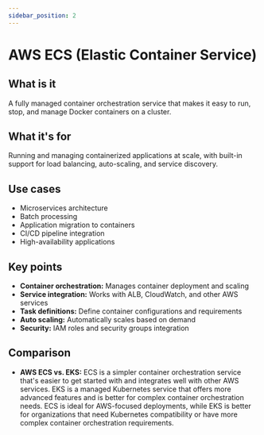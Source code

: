 ```yaml
---
sidebar_position: 2
---
```


# AWS ECS (Elastic Container Service)

## What is it
A fully managed container orchestration service that makes it easy to run, stop, and manage Docker containers on a cluster.

## What it's for
Running and managing containerized applications at scale, with built-in support for load balancing, auto-scaling, and service discovery.

## Use cases
- Microservices architecture
- Batch processing
- Application migration to containers
- CI/CD pipeline integration
- High-availability applications

## Key points
- **Container orchestration:** Manages container deployment and scaling
- **Service integration:** Works with ALB, CloudWatch, and other AWS services
- **Task definitions:** Define container configurations and requirements
- **Auto scaling:** Automatically scales based on demand
- **Security:** IAM roles and security groups integration

## Comparison
- **AWS ECS vs. EKS:** ECS is a simpler container orchestration service that's easier to get started with and integrates well with other AWS services. EKS is a managed Kubernetes service that offers more advanced features and is better for complex container orchestration needs. ECS is ideal for AWS-focused deployments, while EKS is better for organizations that need Kubernetes compatibility or have more complex container orchestration requirements. 